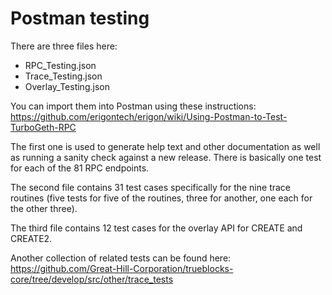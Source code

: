# Postman testing

There are three files here:

- RPC_Testing.json
- Trace_Testing.json
- Overlay_Testing.json

You can import them into Postman using these
instructions: https://github.com/erigontech/erigon/wiki/Using-Postman-to-Test-TurboGeth-RPC

The first one is used to generate help text and other documentation as well as running a sanity check against a new
release. There is basically one test for each of the 81 RPC endpoints.

The second file contains 31 test cases specifically for the nine trace routines (five tests for five of the routines,
three for another, one each for the other three).

The third file contains 12 test cases for the overlay API for CREATE and CREATE2.

Another collection of related tests can be found
here: https://github.com/Great-Hill-Corporation/trueblocks-core/tree/develop/src/other/trace_tests
